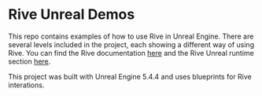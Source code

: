 # Rive Unreal Demos
 
This repo contains examples of how to use Rive in Unreal Engine. There are several levels included in the project, each showing a different way of using Rive. You can find the Rive documentation [here](https://rive.app/community/doc/introduction/docvphVOrBbl) and the Rive Unreal runtime section [here](https://rive.app/community/doc/unreal/docz17NbarFe).

This project was built with Unreal Engine 5.4.4 and uses blueprints for Rive interations.
